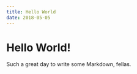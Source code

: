 ```yaml
---
title: Hello World
date: 2018-05-05
---
```

# Hello World!

Such a great day to write some Markdown, fellas.
